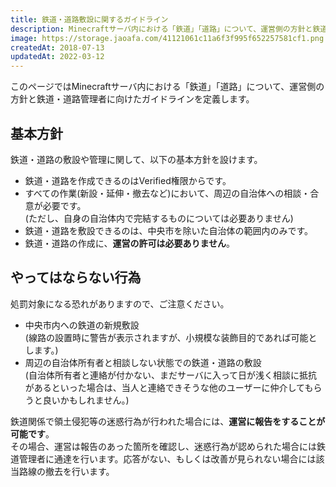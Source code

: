 ```yaml
---
title: 鉄道・道路敷設に関するガイドライン
description: Minecraftサーバ内における「鉄道」「道路」について、運営側の方針と鉄道・道路管理者のガイドラインを定義します。
image: https://storage.jaoafa.com/41121061c11a6f3f995f652257581cf1.png
createdAt: 2018-07-13
updatedAt: 2022-03-12
---
```

このページではMinecraftサーバ内における「鉄道」「道路」について、運営側の方針と鉄道・道路管理者に向けたガイドラインを定義します。

## 基本方針

鉄道・道路の敷設や管理に関して、以下の基本方針を設けます。

- 鉄道・道路を作成できるのはVerified権限からです。
- すべての作業(新設・延伸・撤去など)において、周辺の自治体への相談・合意が必要です。  
  (ただし、自身の自治体内で完結するものについては必要ありません)
- 鉄道・道路を敷設できるのは、中央市を除いた自治体の範囲内のみです。
- 鉄道・道路の作成に、**運営の許可は必要ありません**。

## やってはならない行為

処罰対象になる恐れがありますので、ご注意ください。

- 中央市内への鉄道の新規敷設  
  (線路の設置時に警告が表示されますが、小規模な装飾目的であれば可能とします。)
- 周辺の自治体所有者と相談しない状態での鉄道・道路の敷設  
  (自治体所有者と連絡が付かない、まだサーバに入って日が浅く相談に抵抗があるといった場合は、当人と連絡できそうな他のユーザーに仲介してもらうと良いかもしれません。)

鉄道関係で領土侵犯等の迷惑行為が行われた場合には、**運営に報告をすることが可能です**。  
その場合、運営は報告のあった箇所を確認し、迷惑行為が認められた場合には鉄道管理者に通達を行います。応答がない、もしくは改善が見られない場合には該当路線の撤去を行います。
